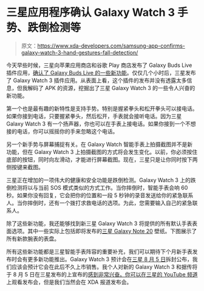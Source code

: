 # 三星应用程序确认 Galaxy Watch 3 手势、跌倒检测等

> 原文：<https://www.xda-developers.com/samsung-app-confirms-galaxy-watch-3-hand-gestures-fall-detection/>

今天早些时候，三星向苹果应用商店和谷歌 Play 商店发布了 Galaxy Buds Live 插件应用，[确认了 Galaxy Buds Live 的一些新功能](https://www.xda-developers.com/samsung-galaxy-buds-live-active-noise-cancellation-play-store/)。仅仅几个小时后，三星发布了 Galaxy Watch 3 插件应用。从表面上看，这个插件的发布并没有透露太多信息，但我解码了 APK 的资源，挖掘出了三星 Galaxy Watch 3 的一些令人兴奋的新功能。

第一个也是最有趣的新特性是支持手势。特别是握紧拳头和松开拳头可以接电话。如果你接到电话，只要握紧拳头，然后松开，手表就会接听电话。因为三星 Galaxy Watch 3 有一个扬声器，你也可以在手表上接电话。如果你接到一个不想接的电话，你可以摇摇你的手来忽略这个电话。

另一个新手势与屏幕捕捉有关。在 Galaxy Watch 智能手表上拍摄截图并不是新功能，但在 Galaxy Watch 3 上拍摄截图的方式将会发生变化。以前，你必须按住底部的按钮，同时向左滑动，才能进行屏幕截图。现在，三星只是让你同时按下两侧按键来截图。

三星正在增加的一项伟大的健康和安全功能是跌倒检测。Galaxy Watch 3 上的跌倒检测将以与当前 SOS 模式类似的方式工作。当你摔倒时，智能手表会响 60 秒。如果你没有回复，它会把你的位置和一段 5 秒钟的录音发送给你的紧急联系人。当你摔倒时，还有一个拨打求救电话的选项。为此，您需要输入自己的紧急联系人。

除了这些新功能，我还能够找到新三星 Galaxy Watch 3 将提供的所有默认手表表面选项。其中一些实际上包括即将发布的[三星 Galaxy Note 20](https://www.xda-developers.com/tag/samsung-galaxy-note20/) 壁纸。下图展示了所有新款腕表的表盘。

所有这些新功能都是三星智能手表阵容的重要补充，我们可以期待下个月新手表发布时会有更多新功能推出。Galaxy Watch 3 预计会在[三星 8 月 5 日](https://www.xda-developers.com/samsung-galaxy-note-20-galaxy-unpacked-august-5/)拆封公布，我们应该会预计它会在此后不久上市销售。我个人对新的 Galaxy Watch 3 和据传将于 8 月 5 日在三星发布的上宣布的[感到非常兴奋。你可以在](https://www.xda-developers.com/samsung-5-devices-galaxy-unpacked-2020/)[三星的 YouTube 频道](https://www.youtube.com/channel/UCWwgaK7x0_FR1goeSRazfsQ)上观看发布会，但是我们当然会在 XDA 报道发布会。